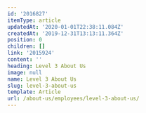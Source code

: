 ```yaml
---
id: '2016827'
itemType: article
updatedAt: '2020-01-01T22:38:11.084Z'
createdAt: '2019-12-31T13:13:11.364Z'
position: 0
children: []
link: '2015924'
content: ''
heading: Level 3 About Us
image: null
name: Level 3 About Us
slug: level-3-about-us
template: Article
url: /about-us/employees/level-3-about-us/
---
```


